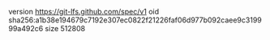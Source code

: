 version https://git-lfs.github.com/spec/v1
oid sha256:a1b38e194679c7192e307ec0822f21226faf06d977b092caee9c319999a492c6
size 512808

